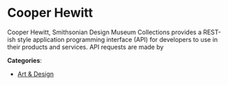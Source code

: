 # Cooper Hewitt

Cooper Hewitt, Smithsonian Design Museum Collections provides a REST-ish style application programming interface (API) for developers to use in their products and services. API requests are made by

**Categories**:

- [Art & Design](https://github/apis-list/apis-list#art-and-design)



